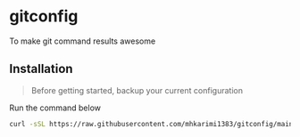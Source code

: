 # gitconfig
To make git command results awesome

## Installation

> Before getting started, backup your current configuration

Run the command below

```bash
curl -sSL https://raw.githubusercontent.com/mhkarimi1383/gitconfig/main/gitconfig | tee -a $HOME/.gitconfig
```
